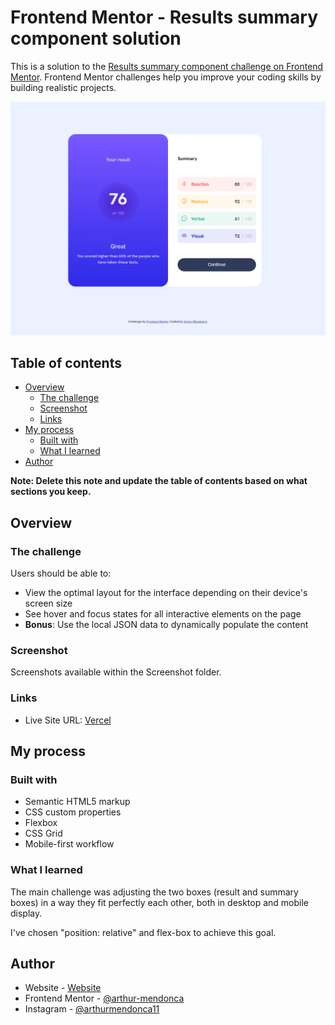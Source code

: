 # Frontend Mentor - Results summary component solution

This is a solution to the [Results summary component challenge on Frontend Mentor](https://www.frontendmentor.io/challenges/results-summary-component-CE_K6s0maV). Frontend Mentor challenges help you improve your coding skills by building realistic projects.

![Screenshot](./screenshot/FireShot%20Capture%20005%20-%20Frontend%20Mentor%20-%20Results%20summary%20component%20-%20127.0.0.1.png)

## Table of contents

- [Overview](#overview)
  - [The challenge](#the-challenge)
  - [Screenshot](#screenshot)
  - [Links](#links)
- [My process](#my-process)
  - [Built with](#built-with)
  - [What I learned](#what-i-learned)
- [Author](#author)

**Note: Delete this note and update the table of contents based on what sections you keep.**

## Overview

### The challenge

Users should be able to:

- View the optimal layout for the interface depending on their device's screen size
- See hover and focus states for all interactive elements on the page
- **Bonus**: Use the local JSON data to dynamically populate the content

### Screenshot

Screenshots available within the Screenshot folder.

### Links

- Live Site URL: [Vercel](https://results-summary-component-jet-nine.vercel.app/#)

## My process

### Built with

- Semantic HTML5 markup
- CSS custom properties
- Flexbox
- CSS Grid
- Mobile-first workflow

### What I learned

The main challenge was adjusting the two boxes (result and summary boxes) in a way they fit perfectly each other, both in desktop and mobile display.

I've chosen "position: relative" and flex-box to achieve this goal.

## Author

- Website - [Website](https://www.arthurmendonca.com)
- Frontend Mentor - [@arthur-mendonca](https://www.frontendmentor.io/profile/arthur-mendonca)
- Instagram - [@arthurmendonca11](https://www.instagram.com/arthurmendonca11)
